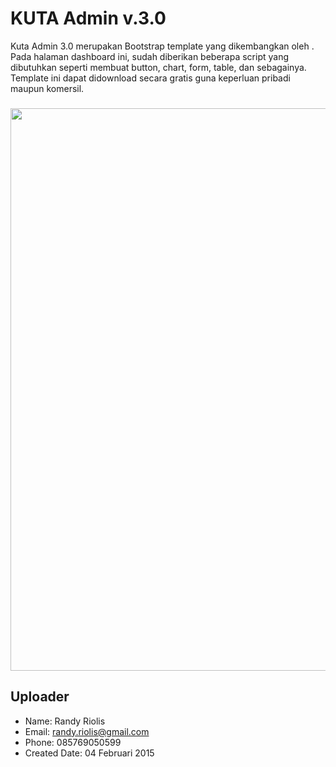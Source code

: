 # KUTA Admin v.3.0
Kuta Admin 3.0 merupakan Bootstrap template yang dikembangkan oleh . Pada halaman dashboard ini, sudah diberikan beberapa script yang dibutuhkan seperti membuat button, chart, form, table, dan sebagainya. Template ini dapat didownload secara gratis guna keperluan pribadi maupun komersil.

### 
<img src="https://raw.github.com/r4nd1/template-cpanel-kuta-03/master/screenshot.png" width="900">

## Uploader
* Name: Randy Riolis
* Email: randy.riolis@gmail.com
* Phone: 085769050599
* Created Date: 04 Februari 2015